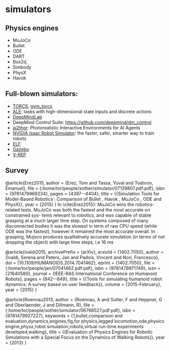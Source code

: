 # simulators

## Physics engines
* MuJoCo
* Bullet 
* ODE
* DART
* Box2d, 
* Simbody
* PhysX
* Havok

## Full-blown simulators:
* [TORCS](http://torcs.sourceforge.net/), [gym_torcs](https://github.com/ugo-nama-kun/gym_torcs)
* [ALE](https://github.com/mgbellemare/Arcade-Learning-Environment): 
  tasks with high-dimensional state inputs and discrete actions
* [DeepMindLab](https://github.com/deepmind/lab)
* DeepMind Control Suite: https://github.com/deepmind/dm_control
* [ai2thor](http://ai2thor.allenai.org/): Photorealistic Interactive Environments for AI Agents
* [NVIDIA Isaac Robot Simulator](https://www.nvidia.com/en-us/deep-learning-ai/industries/robotics/): the faster, safer, smarter way to train robots
* [ELF](https://github.com/facebookresearch/ELF)
* [Gazebo](http://gazebosim.org/)
* [V-REP](http://www.coppeliarobotics.com/)

## Survey
@article{Erez2015,
author = {Erez, Tom and Tassa, Yuval and Todorov, Emanuel},
file = {:home/tor/people/xother/simulator/07139807.pdf:pdf},
isbn = {9781479969234},
pages = {4397--4404},
title = {{Simulation Tools for Model-Based Robotics : Comparison of Bullet , Havok , MuJoCo , ODE and PhysX}},
year = {2015}
}
In \cite{Erez2015}: MuJoCo wins the robotics-related tests.
MuJoCo was both the fastest and the most accurate on constrained sys-
tems relevant to robotics, and was capable of stable grasping
at a much larger time step.
On systems composed of many disconnected bodies it was the slowest in term of raw CPU
speed (while ODE was the fastest), however it remained the
most accurate overall.
In grasping, Mujoco produces qualitatively accurate simulation (in terms of not
dropping the object) with large time steps, i.e 16 ms

@article{Ivaldi2015,
archivePrefix = {arXiv},
arxivId = {1402.7050},
author = {Ivaldi, Serena and Peters, Jan and Padois, Vincent and Nori, Francesco},
doi = {10.1109/HUMANOIDS.2014.7041462},
eprint = {1402.7050},
file = {:home/tor/people/jan/07041462.pdf:pdf},
isbn = {9781479971749},
issn = {21640580},
journal = {IEEE-RAS International Conference on Humanoid Robots},
pages = {842--849},
title = {{Tools for simulating humanoid robot dynamics: A survey based on user feedback}},
volume = {2015-February},
year = {2015}
}

@article{Roennau2013,
author = {Roennau, A and Sutter, F and Heppner, G and Oberlaender, J and Dillmann, R},
file = {:home/tor/people/xother/simulator/06766527.pdf:pdf},
isbn = {9781479927227},
keywords = {1,bullet,comparison and evaluation,dynamics,engines,fig,for physics,legged locomotion,ode,physics engine,physx,robot simulation,robots,virtual run-time experiments developed,walking},
title = {{Evaluation of Physics Engines for Robotic Simulations with a Special Focus on the Dynamics of Walking Robots}},
year = {2013}
}
